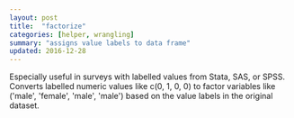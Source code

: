 ```yaml
---
layout: post
title:  "factorize"
categories: [helper, wrangling]
summary: "assigns value labels to data frame"
updated: 2016-12-28
---
```


Especially useful in surveys with labelled values from Stata, SAS, or SPSS. Converts labelled numeric values like c(0, 1, 0, 0) to factor variables like ('male', 'female', 'male', 'male') based on the value labels in the original dataset.
